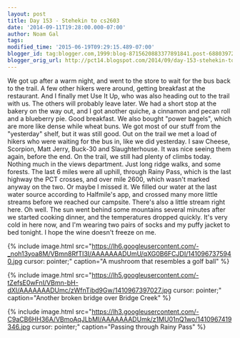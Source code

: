 ```yaml
---
layout: post
title: Day 153 - Stehekin to cs2603
date: '2014-09-11T19:28:00.000-07:00'
author: Noam Gal
tags:
modified_time: '2015-06-19T09:29:15.489-07:00'
blogger_id: tag:blogger.com,1999:blog-8715620883377891841.post-688039723462818694
blogger_orig_url: http://pct14.blogspot.com/2014/09/day-153-stehekin-to-cs2603.html
---
```


 We got up after a warm night, and went to the store to wait for the bus back to the trail. A few other hikers were
 around, getting breakfast at the restaurant. And I finally met Use It Up, who was also heading out to the trail with
 us. The others will probably leave later.
 We had a short stop at the bakery on the way out, and I got another
 quiche, a cinnamon and pecan roll and a blueberry pie. Good breakfast. We also bought "power bagels", which are more
 like dense while wheat buns. We got most of our stuff from the "yesterday" shelf, but it was still good.
 Out on
 the trail we met a load of hikers who were waiting for the bus in, like we did yesterday. I saw Cheese, Scorpion,
 Matt  Jerry, Buck-30 and Slaughterhouse. It was nice seeing them again, before the end.
 On the trail, we
 still had plenty of climbs today. Nothing much in the views department. Just long ridge walks, and some
 forests.
 The last 6 miles were all uphill, through Rainy Pass, which is the last highway the PCT crosses, and
 over mile 2600, which wasn't marked anyway on the two. Or maybe I missed it.
 We filled our water at the last
 water source according to Halfmile's app, and crossed many more little streams before we reached our campsite.
 There's also a little stream right here. Oh well.
 The sun went behind some mountains several minutes after we
 started cooking dinner, and the temperatures dropped quickly. It's very cold in here now, and I'm wearing two pairs
 of socks and my puffy jacket to bed tonight. I hope the wine doesn't freeze on me.


{% include image.html src="https://lh6.googleusercontent.com/-_noh13yoa8M/VBmn8RfTI3I/AAAAAAADUmU/qXG0B6FCJDI/1410967375940.jpg cursor: pointer;" caption="A mushroom that resembles a golf ball" %}


{% include image.html src="https://lh5.googleusercontent.com/-tZefsE0wFnI/VBmn-bH-dXI/AAAAAAADUmc/zWfnTibd9Gw/1410967397027.jpg cursor: pointer;" caption="Another broken bridge over Bridge Creek" %}


{% include image.html src="https://lh3.googleusercontent.com/-C9aCB6HH36A/VBmoAqJLbMI/AAAAAAADUmk/z1MU01nQ1wo/1410967419346.jpg cursor: pointer;" caption="Passing through Rainy Pass" %}

